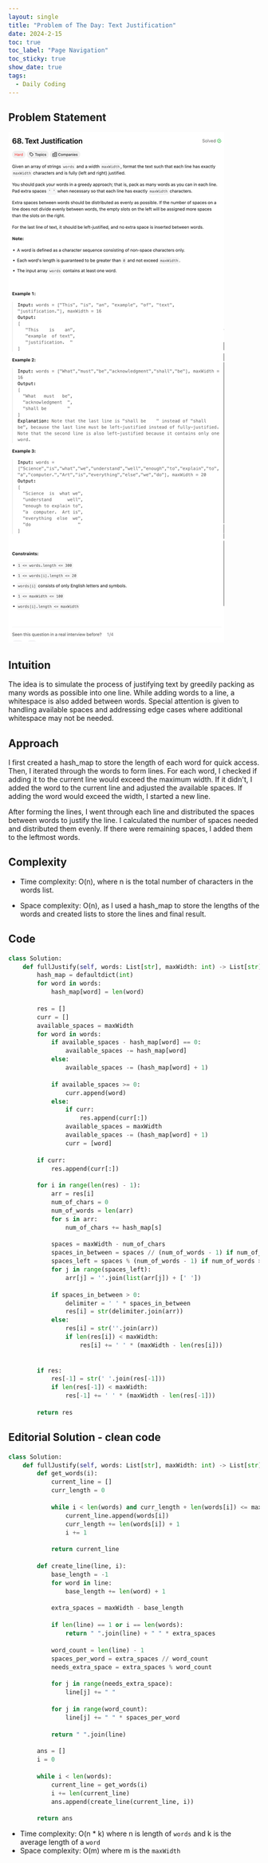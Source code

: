 ```yaml
---
layout: single
title: "Problem of The Day: Text Justification"
date: 2024-2-15
toc: true
toc_label: "Page Navigation"
toc_sticky: true
show_date: true
tags:
  - Daily Coding
---
```


## Problem Statement

[![problem-68](/assets/images/2024-02-15_14-44-31-problem-68.png)](/assets/images/2024-02-15_14-44-31-problem-68.png)

## Intuition

The idea is to simulate the process of justifying text by greedily packing as many words as possible into one line. While adding words to a line, a whitespace is also added between words. Special attention is given to handling available spaces and addressing edge cases where additional whitespace may not be needed.

## Approach

I first created a hash_map to store the length of each word for quick access. Then, I iterated through the words to form lines. For each word, I checked if adding it to the current line would exceed the maximum width. If it didn't, I added the word to the current line and adjusted the available spaces. If adding the word would exceed the width, I started a new line.

After forming the lines, I went through each line and distributed the spaces between words to justify the line. I calculated the number of spaces needed and distributed them evenly. If there were remaining spaces, I added them to the leftmost words.

## Complexity

- Time complexity:
O(n), where n is the total number of characters in the words list.

- Space complexity:
O(n), as I used a hash_map to store the lengths of the words and created lists to store the lines and final result.

## Code

```python
class Solution:
    def fullJustify(self, words: List[str], maxWidth: int) -> List[str]:
        hash_map = defaultdict(int)
        for word in words:
            hash_map[word] = len(word)
        
        res = []
        curr = []
        available_spaces = maxWidth
        for word in words:
            if available_spaces - hash_map[word] == 0:
                available_spaces -= hash_map[word]
            else:
                available_spaces -= (hash_map[word] + 1)

            if available_spaces >= 0:
                curr.append(word)
            else:
                if curr:
                    res.append(curr[:])
                available_spaces = maxWidth
                available_spaces -= (hash_map[word] + 1)
                curr = [word]
        
        if curr:
            res.append(curr[:])

        for i in range(len(res) - 1):
            arr = res[i]
            num_of_chars = 0
            num_of_words = len(arr)
            for s in arr:
                num_of_chars += hash_map[s]
            
            spaces = maxWidth - num_of_chars
            spaces_in_between = spaces // (num_of_words - 1) if num_of_words > 1 else 0
            spaces_left = spaces % (num_of_words - 1) if num_of_words > 1 else 0
            for j in range(spaces_left):
                arr[j] = ''.join(list(arr[j]) + [' '])
            
            if spaces_in_between > 0:
                delimiter = ' ' * spaces_in_between
                res[i] = str(delimiter.join(arr))
            else:
                res[i] = str(''.join(arr))
                if len(res[i]) < maxWidth:
                    res[i] += ' ' * (maxWidth - len(res[i]))

        
        if res:
            res[-1] = str(' '.join(res[-1]))
            if len(res[-1]) < maxWidth:
                res[-1] += ' ' * (maxWidth - len(res[-1]))

        return res

```

## Editorial Solution - clean code

```python
class Solution:
    def fullJustify(self, words: List[str], maxWidth: int) -> List[str]:
        def get_words(i):
            current_line = []
            curr_length = 0

            while i < len(words) and curr_length + len(words[i]) <= maxWidth:
                current_line.append(words[i])
                curr_length += len(words[i]) + 1
                i += 1

            return current_line
        
        def create_line(line, i):
            base_length = -1
            for word in line:
                base_length += len(word) + 1

            extra_spaces = maxWidth - base_length

            if len(line) == 1 or i == len(words):
                return " ".join(line) + " " * extra_spaces

            word_count = len(line) - 1
            spaces_per_word = extra_spaces // word_count
            needs_extra_space = extra_spaces % word_count

            for j in range(needs_extra_space):
                line[j] += " "

            for j in range(word_count):
                line[j] += " " * spaces_per_word

            return " ".join(line)

        ans = []
        i = 0

        while i < len(words):
            current_line = get_words(i)
            i += len(current_line)
            ans.append(create_line(current_line, i))

        return ans
```

- Time complexity: O(n * k) where n is length of `words` and k is the average length of a `word`
- Space complexity: O(m) where m is the `maxWidth`
